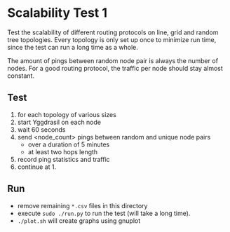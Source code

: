 # Scalability Test 1

Test the scalability of different routing protocols on line, grid and random tree topologies.
Every topology is only set up once to minimize run time, since the test can run a long time as a whole.

The amount of pings between random node pair is always the number of nodes. For a good routing protocol, the traffic per node should stay almost constant.

## Test

1. for each topology of various sizes
2. start Yggdrasil on each node
3. wait 60 seconds
4. send \<node_count\> pings between random and unique node pairs
    * over a duration of 5 minutes
    * at least two hops length
5. record ping statistics and traffic
6. continue at 1.

## Run

* remove remaining `*.csv` files in this directory
* execute `sudo ./run.py` to run the test (will take a long time).
* `./plot.sh` will create graphs using gnuplot

